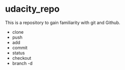 # udacity_repo
This is a repository to gain familiarity with git and Github.
- clone
- push
- add
- commit
- status
- checkout
- branch -d
